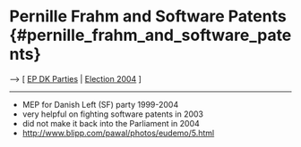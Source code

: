 # Pernille Frahm and Software Patents {#pernille_frahm_and_software_patents}

\--\> \[ [ EP DK Parties](ElectDkPart0405En "wikilink") \| [ Election
2004](ElectResuDk0406En "wikilink") \]

------------------------------------------------------------------------

-   MEP for Danish Left (SF) party 1999-2004
-   very helpful on fighting software patents in 2003
-   did not make it back into the Parliament in 2004
-   <http://www.blipp.com/pawal/photos/eudemo/5.html>
